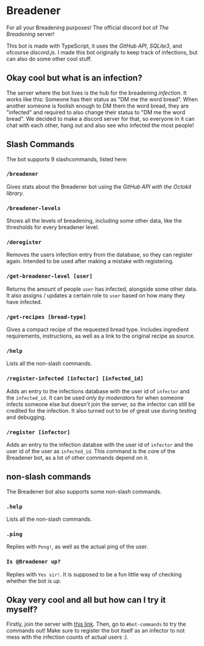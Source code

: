 # Breadener

For all your Breadening purposes! The official discord bot of _The Breadening_ server!

This bot is made with TypeScript, it uses the _GitHub API_, _SQLite3_, and ofcourse _discord.js_. I made this bot originally to keep track of infections, but can also do some other cool stuff.

## Okay cool but what is an infection?

The server where the bot lives is the hub for the breadening _infection_. It works like this: Someone has their status as "DM me the word bread". When another someone is foolish enough to DM them the word bread, they are "infected" and required to also change their status to "DM me the word bread". We decided to make a discord server for that, so everyone in it can chat with each other, hang out and also see who infected the most people!

## Slash Commands

The bot supports 9 slashcommands, listed here:

### `/breadener`

Gives stats about the Breadener bot using the _GitHub API with the Octokit library_.

### `/breadener-levels`

Shows all the levels of breadening, including some other data, like the thresholds for every breadener level.

### `/deregister`

Removes the users infection entry from the database, so they can register again. Intended to be used after making a mistake with registering.

### `/get-breadener-level [user]`

Returns the amount of people `user` has infected, alongside some other data. It also assigns / updates a certain role to `user` based on how many they have infected.

### `/get-recipes [bread-type]`

Gives a compact recipe of the requested bread type. Includes ingredient requirements, instructions, as well as a link to the original recipe as source.

### `/help`

Lists all the non-slash commands.

### `/register-infected [infector] [infected_id]`

Adds an entry to the infections database with the user id of `infector` and the `infected_id`. It can be used _only by moderators_ for when someone infects someone else but doesn't join the server, so the infector can still be credited for the infection. It also turned out to be of great use during testing and debugging.

### `/register [infector]`

Adds an entry to the infection databse with the user id of `infector` and the user id of the user as `infected_id`. This command is the core of the Breadener bot, as a lot of other commands depend on it.

## non-slash commands

The Breadener bot also supports some non-slash commands.

### `.help`

Lists all the non-slash commands.

### `.ping`

Replies with `Pong!`, as well as the actual ping of the user.

### `Is @Breadener up?`

Replies with `Yes sir!`. It is supposed to be a fun little way of checking whether the bot is up.

## Okay very cool and all but how can I try it myself?

Firstly, join the server with [this link](https://discord.gg/rNAatmFGwh). Then, go to `#bot-commands` to try the commands out! Make sure to register the bot itself as an infector to not mess with the infection counts of actual users :).
